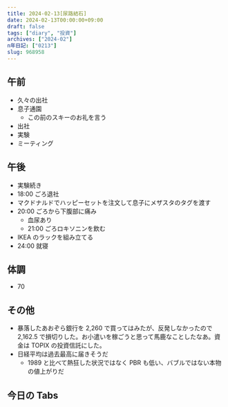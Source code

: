 ```yaml
---
title: 2024-02-13[尿路結石]
date: 2024-02-13T00:00:00+09:00
draft: false
tags: ["diary", "投資"]
archives: ["2024-02"]
n年日記: ["0213"]
slug: 968958
---
```


## 午前

- 久々の出社
- 息子通園
  - この前のスキーのお礼を言う
- 出社
- 実験
- ミーティング

## 午後

- 実験続き
- 18:00 ごろ退社
- マクドナルドでハッピーセットを注文して息子にメザスタのタグを渡す
- 20:00 ごろから下腹部に痛み
  - 血尿あり
  - 21:00 ごろロキソニンを飲む
- IKEA のラックを組み立てる
- 24:00 就寝

## 体調

- 70

## その他

- 暴落したあおぞら銀行を 2,260 で買ってはみたが、反発しなかったので 2,162.5 で損切りした。お小遣いを稼ごうと思って馬鹿なことしたなあ。資金は TOPIX の投資信託にした。
- 日経平均は過去最高に届きそうだ
  - 1989 と比べて熱狂した状況ではなく PBR も低い、バブルではない本物の値上がりだ

## 今日の Tabs
